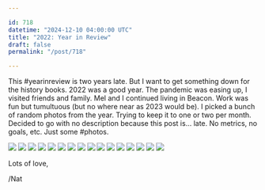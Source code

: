 ```yaml
---

id: 718
datetime: "2024-12-10 04:00:00 UTC"
title: "2022: Year in Review"
draft: false
permalink: "/post/718"

---
```


This #yearinreview is two years late. But I want to get something down for the history books. 2022 was a good year. The pandemic was easing up, I visited friends and family. Mel and I continued living in Beacon. Work was fun but tumultuous (but no where near as 2023 would be). I picked a bunch of random photos from the year. Trying to keep it to one or two per month. Decided to go with no description because this post is... late. No metrics, no goals, etc. Just some #photos.

[![](https://icco.imgix.net/photos/2024/0J50YER307VSP.jpg?w=500)](https://icco.imgix.net/photos/2024/0J50YER307VSP.jpg)
[![](https://icco.imgix.net/photos/2024/0J50YDKN87R1N.jpg?w=500)](https://icco.imgix.net/photos/2024/0J50YDKN87R1N.jpg)
[![](https://icco.imgix.net/photos/2024/0J50YDH747T34.jpg?w=500)](https://icco.imgix.net/photos/2024/0J50YDH747T34.jpg)
[![](https://icco.imgix.net/photos/2024/0J50YENM87T6J.jpg?w=500)](https://icco.imgix.net/photos/2024/0J50YENM87T6J.jpg)
[![](https://icco.imgix.net/photos/2024/0J50YEKT87S2X.jpg?w=500)](https://icco.imgix.net/photos/2024/0J50YEKT87S2X.jpg)
[![](https://icco.imgix.net/photos/2024/0J50YEHPR7SPH.jpg?w=500)](https://icco.imgix.net/photos/2024/0J50YEHPR7SPH.jpg)
[![](https://icco.imgix.net/photos/2024/0J50YEFQW7S6G.jpg?w=500)](https://icco.imgix.net/photos/2024/0J50YEFQW7S6G.jpg)
[![](https://icco.imgix.net/photos/2024/0J50YEDJ47TRK.jpg?w=500)](https://icco.imgix.net/photos/2024/0J50YEDJ47TRK.jpg)
[![](https://icco.imgix.net/photos/2024/0J50YEBKM7RQP.jpg?w=500)](https://icco.imgix.net/photos/2024/0J50YEBKM7RQP.jpg)
[![](https://icco.imgix.net/photos/2024/0J50YE9RG7TP9.jpg?w=500)](https://icco.imgix.net/photos/2024/0J50YE9RG7TP9.jpg)
[![](https://icco.imgix.net/photos/2024/0J50YE7D87VBV.jpg?w=500)](https://icco.imgix.net/photos/2024/0J50YE7D87VBV.jpg)
[![](https://icco.imgix.net/photos/2024/0J50YE5N07VAV.jpg?w=500)](https://icco.imgix.net/photos/2024/0J50YE5N07VAV.jpg)
[![](https://icco.imgix.net/photos/2024/0J50YE46R7VW4.jpg?w=500)](https://icco.imgix.net/photos/2024/0J50YE46R7VW4.jpg)
[![](https://icco.imgix.net/photos/2024/0J50YDZ987VN4.jpg?w=500)](https://icco.imgix.net/photos/2024/0J50YDZ987VN4.jpg)
[![](https://icco.imgix.net/photos/2024/0J50YDX6M7VYW.jpg?w=500)](https://icco.imgix.net/photos/2024/0J50YDX6M7VYW.jpg)
[![](https://icco.imgix.net/photos/2024/0J50YDV5C7R5N.jpg?w=500)](https://icco.imgix.net/photos/2024/0J50YDV5C7R5N.jpg)


Lots of love,

/Nat
